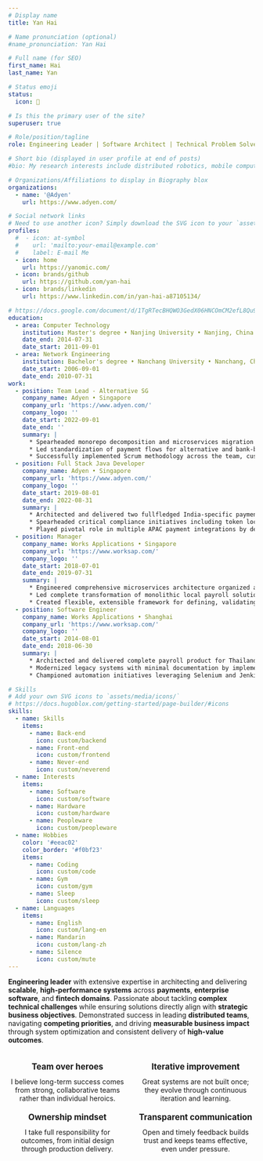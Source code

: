 ```yaml
---
# Display name
title: Yan Hai

# Name pronunciation (optional)
#name_pronunciation: Yan Hai

# Full name (for SEO)
first_name: Hai
last_name: Yan

# Status emoji
status:
  icon: 🐢

# Is this the primary user of the site?
superuser: true

# Role/position/tagline
role: Engineering Leader | Software Architect | Technical Problem Solver | Domain-Driven Designer

# Short bio (displayed in user profile at end of posts)
#bio: My research interests include distributed robotics, mobile computing and programmable matter.

# Organizations/Affiliations to display in Biography blox
organizations:
  - name: '@Adyen'
    url: https://www.adyen.com/

# Social network links
# Need to use another icon? Simply download the SVG icon to your `assets/media/icons/` folder.
profiles:
  #  - icon: at-symbol
  #    url: 'mailto:your-email@example.com'
  #    label: E-mail Me
  - icon: home
    url: https://yanomic.com/
  - icon: brands/github
    url: https://github.com/yan-hai
  - icon: brands/linkedin
    url: https://www.linkedin.com/in/yan-hai-a87105134/

# https://docs.google.com/document/d/1TgRTecBHQWO3GedX06HNCOmCM2efL8Qu9hrETN5v-tg/edit?tab=t.0
education:
  - area: Computer Technology
    institution: Master's degree • Nanjing University • Nanjing, China
    date_end: 2014-07-31
    date_start: 2011-09-01
  - area: Network Engineering
    institution: Bachelor's degree • Nanchang University • Nanchang, China
    date_start: 2006-09-01
    date_end: 2010-07-31
work:
  - position: Team Lead - Alternative SG
    company_name: Adyen • Singapore
    company_url: 'https://www.adyen.com/'
    company_logo: ''
    date_start: 2022-09-01
    date_end: ''
    summary: |
      * Spearheaded monorepo decomposition and microservices migration in the region, enabling autonomy and independence for the teams while reducing deployment dependencies and accelerating feature delivery
      * Led standardization of payment flows for alternative and bank-based payments and architected flow-oriented monitoring framework, reducing integration complexity, and enabling proactive issue detection with data-driven optimization
      * Successfully implemented Scrum methodology across the team, customizing agile practices to match evolving team maturity and dramatically improving delivery velocity — resulting in recognition as top-performing team in function group
  - position: Full Stack Java Developer
    company_name: Adyen • Singapore
    company_url: 'https://www.adyen.com/'
    company_logo: ''
    date_start: 2019-08-01
    date_end: 2022-08-31
    summary: |
      * Architected and delivered two fullfledged India-specific payment integrations from scratch, enabling seamless processing of Alternative, Bank, and Card payments
      * Spearheaded critical compliance initiatives including token localization and data purging, successfully orchestrating complete migration of tokens from global to India-specific infrastructure
      * Played pivotal role in multiple APAC payment integrations by designing robust, scalable solutions that supported complete payment ecosystem from merchant onboarding through settlement processing
  - position: Manager
    company_name: Works Applications • Singapore
    company_url: 'https://www.worksap.com/'
    company_logo: ''
    date_start: 2018-07-01
    date_end: 2019-07-31
    summary: |
      * Engineered comprehensive microservices architecture organized around business domains, utilizing Spring Cloud and Kafka to establish reliable, real-time communication channels and significantly enhance system resilience
      * Led complete transformation of monolithic local payroll solution into modern, distributed microservices ecosystem using Docker and Kubernetes, dramatically improving scalability and maintainability, and streamlining lifecycle management
      * Created flexible, extensible framework for defining, validating, and managing jurisdiction-specific data while ensuring seamless compatibility with existing legal forms and government submission portals
  - position: Software Engineer
    company_name: Works Applications • Shanghai
    company_url: 'https://www.worksap.com/'
    company_logo: ''
    date_start: 2014-08-01
    date_end: 2018-06-30
    summary: |
      * Architected and delivered complete payroll product for Thailand market from ground up, meticulously designed to meet local compliance requirements and operational demands
      * Modernized legacy systems with minimal documentation by implementing extensible architecture patterns and custom DSL enhancements, dramatically improving system flexibility and enabling successful international expansion
      * Championed automation initiatives leveraging Selenium and Jenkins while establishing robust code quality practices, consistently delivering technical solutions in Agile environments

# Skills
# Add your own SVG icons to `assets/media/icons/`
# https://docs.hugoblox.com/getting-started/page-builder/#icons
skills:
  - name: Skills
    items:
      - name: Back-end
        icon: custom/backend
      - name: Front-end
        icon: custom/frontend
      - name: Never-end
        icon: custom/neverend
  - name: Interests
    items:
      - name: Software
        icon: custom/software
      - name: Hardware
        icon: custom/hardware
      - name: Peopleware
        icon: custom/peopleware
  - name: Hobbies
    color: '#eeac02'
    color_border: '#f0bf23'
    items:
      - name: Coding
        icon: custom/code
      - name: Gym
        icon: custom/gym
      - name: Sleep
        icon: custom/sleep
  - name: Languages
    items:
      - name: English
        icon: custom/lang-en
      - name: Mandarin
        icon: custom/lang-zh
      - name: Silence
        icon: custom/mute
---
```


**Engineering leader** with extensive expertise in architecting and delivering **scalable**, **high-performance systems** across **payments**, **enterprise software**, and **fintech domains**. 
Passionate about tackling **complex technical challenges** while ensuring solutions directly align with **strategic business objectives**. 
Demonstrated success in leading **distributed teams**, navigating **competing priorities**, and driving **measurable business impact** through system optimization and consistent delivery of **high-value outcomes**.

<div style="display: grid; grid-template-columns: 1fr 1fr; gap: 20px; margin: 20px 0;">

<div style="text-align: center;">

<h4 style="font-size: 1.2em; margin-top: 16px; margin-bottom: 12px;">Team over heroes</h4>  
I believe long-term success comes from strong, collaborative teams rather than individual heroics.

<h4 style="font-size: 1.2em; margin-top: 20px; margin-bottom: 12px;">Ownership mindset</h4> 
I take full responsibility for outcomes, from initial design through production delivery.

</div>

<div style="text-align: center;">

<h4 style="font-size: 1.2em; margin-top: 16px; margin-bottom: 12px;">Iterative improvement</h4>  
Great systems are not built once; they evolve through continuous iteration and learning.

<h4 style="font-size: 1.2em; margin-top: 20px; margin-bottom: 12px;">Transparent communication</h4>  
Open and timely feedback builds trust and keeps teams effective, even under pressure.

</div>

</div>

